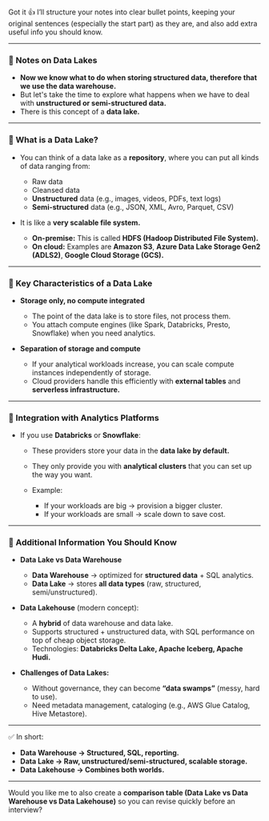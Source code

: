 Got it 👍 I’ll structure your notes into clear bullet points, keeping your original sentences (especially the start part) as they are, and also add extra useful info you should know.

---

### 📒 Notes on Data Lakes

* **Now we know what to do when storing structured data, therefore that we use the data warehouse.**
* But let's take the time to explore what happens when we have to deal with **unstructured or semi-structured data.**
* There is this concept of a **data lake.**

---

### 🔹 What is a Data Lake?

* You can think of a data lake as a **repository**, where you can put all kinds of data ranging from:

  * Raw data
  * Cleansed data
  * **Unstructured** data (e.g., images, videos, PDFs, text logs)
  * **Semi-structured** data (e.g., JSON, XML, Avro, Parquet, CSV)
* It is like a **very scalable file system.**

  * **On-premise:** This is called **HDFS (Hadoop Distributed File System).**
  * **On cloud:** Examples are **Amazon S3**, **Azure Data Lake Storage Gen2 (ADLS2)**, **Google Cloud Storage (GCS).**

---

### 🔹 Key Characteristics of a Data Lake

* **Storage only, no compute integrated**

  * The point of the data lake is to store files, not process them.
  * You attach compute engines (like Spark, Databricks, Presto, Snowflake) when you need analytics.
* **Separation of storage and compute**

  * If your analytical workloads increase, you can scale compute instances independently of storage.
  * Cloud providers handle this efficiently with **external tables** and **serverless infrastructure.**

---

### 🔹 Integration with Analytics Platforms

* If you use **Databricks** or **Snowflake**:

  * These providers store your data in the **data lake by default.**
  * They only provide you with **analytical clusters** that you can set up the way you want.
  * Example:

    * If your workloads are big → provision a bigger cluster.
    * If your workloads are small → scale down to save cost.

---

### 🔹 Additional Information You Should Know

* **Data Lake vs Data Warehouse**

  * **Data Warehouse** → optimized for **structured data** + SQL analytics.
  * **Data Lake** → stores **all data types** (raw, structured, semi/unstructured).
* **Data Lakehouse** (modern concept):

  * A **hybrid** of data warehouse and data lake.
  * Supports structured + unstructured data, with SQL performance on top of cheap object storage.
  * Technologies: **Databricks Delta Lake, Apache Iceberg, Apache Hudi.**
* **Challenges of Data Lakes:**

  * Without governance, they can become **“data swamps”** (messy, hard to use).
  * Need metadata management, cataloging (e.g., AWS Glue Catalog, Hive Metastore).

---

✅ In short:

* **Data Warehouse → Structured, SQL, reporting.**
* **Data Lake → Raw, unstructured/semi-structured, scalable storage.**
* **Data Lakehouse → Combines both worlds.**

---

Would you like me to also create a **comparison table (Data Lake vs Data Warehouse vs Data Lakehouse)** so you can revise quickly before an interview?
